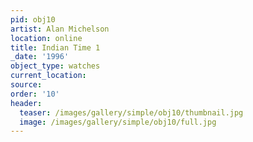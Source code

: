 ```yaml
---
pid: obj10
artist: Alan Michelson
location: online
title: Indian Time 1
_date: '1996'
object_type: watches
current_location:
source:
order: '10'
header:
  teaser: /images/gallery/simple/obj10/thumbnail.jpg
  image: /images/gallery/simple/obj10/full.jpg
---
```

